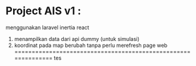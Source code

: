 Project AIS
v1 :
==============================================================
menggunakan laravel inertia react
1. menampilkan data dari api dummy (untuk simulasi)
2. koordinat pada map berubah tanpa perlu merefresh page web
==============================================================
tes